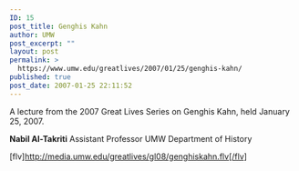 ```yaml
---
ID: 15
post_title: Genghis Kahn
author: UMW
post_excerpt: ""
layout: post
permalink: >
  https://www.umw.edu/greatlives/2007/01/25/genghis-kahn/
published: true
post_date: 2007-01-25 22:11:52
---
```

A lecture from the 2007 Great Lives Series on Genghis Kahn, held January 25, 2007.

<strong>Nabil Al-Takriti</strong>
Assistant Professor
UMW Department of History

[flv]http://media.umw.edu/greatlives/gl08/genghiskahn.flv[/flv]